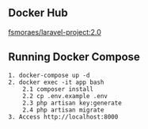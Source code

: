 ## Docker Hub

[fsmoraes/laravel-project:2.0](https://hub.docker.com/layers/fsmoraes/laravel-project/2.0/images/sha256-a66e6a5a2490bbe8d77ba4b35fde6bcaa381a58b9ea93c881fe3ca21c43e8d24?context=repo)

## Running Docker Compose

    1. docker-compose up -d
    2. docker exec -it app bash
        2.1 composer install
        2.2 cp .env.example .env
        2.3 php artisan key:generate
        2.4 php artisan migrate
    3. Access http://localhost:8000 
